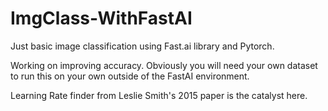# ImgClass-WithFastAI

Just basic image classification using Fast.ai library and Pytorch. 

Working on improving accuracy. Obviously you will need your own dataset to run this on your own outside of the FastAI environment. 

Learning Rate finder from Leslie Smith's 2015 paper is the catalyst here. 
